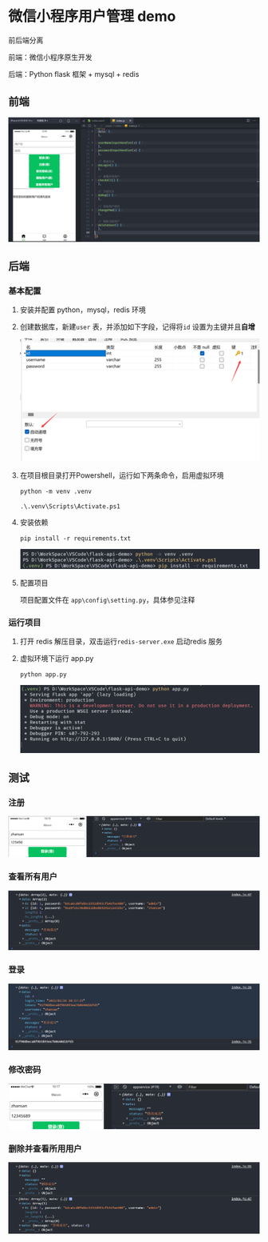 

# 微信小程序用户管理 demo

前后端分离

前端：微信小程序原生开发

后端：Python flask 框架 + mysql + redis

## 前端

![image-20220226100956388](figures/image-20220226100956388.png)

## 后端

### 基本配置

1. 安装并配置 python，mysql，redis 环境

2. 创建数据库，新建`user` 表，并添加如下字段，记得将`id` 设置为主键并且**自增**

   ![image-20220225200714639](figures/image-20220225200714639.png)

3. 在项目根目录打开Powershell，运行如下两条命令，启用虚拟环境

   ```shell
   python -m venv .venv
   ```

   ```
   .\.venv\Scripts\Activate.ps1
   ```


4. 安装依赖
   ```shell
   pip install -r requirements.txt
   ```

   ![image-20220226101352713](figures/image-20220226101352713.png)
   
4. 配置项目

   项目配置文件在 `app\config\setting.py`，具体参见注释



### 运行项目

1. 打开 redis 解压目录，双击运行`redis-server.exe` 启动redis 服务

2. 虚拟环境下运行 app.py

   ```shell
   python app.py
   ```

   ![image-20220225201003860](figures/image-20220225201003860.png)



## 测试

### 注册

![image-20220226101628242](figures/image-20220226101628242.png)

### 查看所有用户

![image-20220226101710151](figures/image-20220226101710151.png)

### 登录

![image-20220226101736573](figures/image-20220226101736573.png)

### 修改密码

![image-20220226101821233](figures/image-20220226101821233.png)

### 删除并查看所用用户

![image-20220226101910857](figures/image-20220226101910857.png)